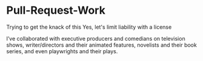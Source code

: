 # Pull-Request-Work
Trying to get the knack of this
Yes, let's limit liability with a license

I’ve collaborated with executive producers and comedians on television shows, writer/directors and their animated features, novelists and their book series, and even playwrights and their plays.
